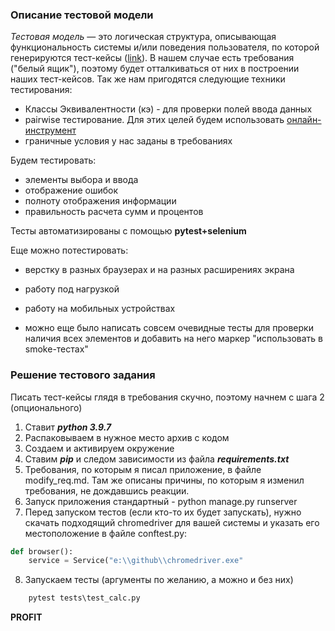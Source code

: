 ### Описание тестовой модели

*Тестовая модель* — это логическая структура, описывающая функциональность системы и/или поведения пользователя, по которой генерируются тест-кейсы ([link](https://www.a1qa.ru/blog/test-policy-upravlenie-testovoy-modelyu/)).
В нашем случае есть требования ("белый ящик"), поэтому будет отталкиваться от них в построении наших тест-кейсов.
Так же нам пригодятся следующие техники тестирования:
* Классы Эквивалентности (кэ) - для проверки полей ввода данных
* pairwise тестирование. Для этих целей будем использовать [онлайн-инструмент](https://pairwise.teremokgames.com/)
* граничные условия у нас заданы в требованиях

Будем тестировать:
* элементы выбора и ввода
* отображение ошибок
* полноту отображения информации
* правильность расчета сумм и процентов

Тесты автоматизированы с помощью **pytest+selenium**

Еще можно потестировать:
* верстку в разных браузерах и на разных расширениях экрана
* работу под нагрузкой
* работу на мобильных устройствах

* можно еще было написать совсем очевидные тесты для проверки наличия всех элементов и добавить на него маркер "использовать в smoke-тестах"

### Решение тестового задания
Писать тест-кейсы глядя в требования скучно, поэтому начнем с шага 2 (опционального)
1. Ставит **_python 3.9.7_**
2. Распаковываем в нужное место архив с кодом 
3. Создаем и активируем окружение
4. Ставим **_pip_**  и следом зависимости из файла **_requirements.txt_**
5. Требования, по которым я писал приложение, в файле modify_req.md. Там же описаны причины, по которым я изменил требования, не дождавшись реакции.
6. Запуск приложения стандартный - python manage.py runserver
7. Перед запуском тестов (если кто-то их будет запускать), нужно скачать подходящий chromedriver для вашей системы и указать его местоположение в файле conftest.py:
```python
def browser():
    service = Service("e:\\github\\chromedriver.exe" 
```
8. Запускаем тесты (аргументы по желанию, а можно и без них)
```python
    pytest tests\test_calc.py
```
**PROFIT**